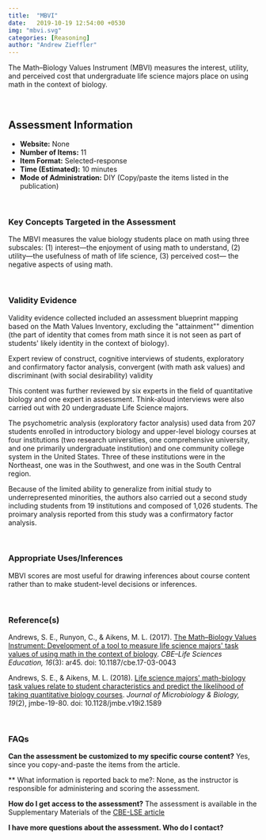 ```yaml
---
title:  "MBVI"
date:   2019-10-19 12:54:00 +0530
img: "mbvi.svg"
categories: [Reasoning]
author: "Andrew Zieffler"
---
```


The Math–Biology Values Instrument (MBVI) measures the interest, utility, and perceived cost that undergraduate life science majors place on using math in the context of biology. 

<br />

## Assessment Information

- **Website:** None
- **Number of Items:** 11
- **Item Format:** Selected-response
- **Time (Estimated):** 10 minutes
- **Mode of Administration:** DIY (Copy/paste the items listed in the publication)

<br />

### Key Concepts Targeted in the Assessment

The MBVI measures the value biology students place on math using three subscales: (1) interest&mdash;the enjoyment of using math to understand, (2) utility&mdash;the usefulness of math of life science, (3) perceived cost&mdash; the negative aspects of using math.

<br />

### Validity Evidence

Validity evidence collected included an assessment blueprint mapping based on the Math Values Inventory, excluding the "attainment"" dimention (the part of identity that comes from math since it is not seen as part of students' likely identity in the context of biology).

Expert review of construct, cognitive interviews of students, exploratory and confirmatory factor analysis, convergent (with math ask values) and discriminant (with social desirability) validity 



 This content was further reviewed by six experts in the field of quantitative biology and one expert in assessment. Think-aloud interviews were also carried out with 20 undergraduate Life Science majors.


The psychometric analysis (exploratory factor analysis) used data from 207 students enrolled in introductory biology and upper-level biology courses at four institutions (two research universities, one comprehensive university, and one primarily undergraduate institution) and one community college system in the United States. Three of these institutions were in the Northeast, one was in the Southwest, and one was in the South Central region. 

Because of the limited ability to generalize from initial study to underrepresented minorities, the authors also carried out a second study including students from 19 institutions and composed of 1,026 students. The proimary analysis reported from this study was a confirmatory factor analysis.

<br />

### Appropriate Uses/Inferences
 
MBVI scores are most useful for drawing inferences about course content rather than to make student-level decisions or inferences. 

<br />

### Reference(s)

Andrews, S. E., Runyon, C., &amp; Aikens, M. L. (2017). [The Math–Biology Values Instrument: Development of a tool to measure life science majors' task values of using math in the context of biology](https://www.ncbi.nlm.nih.gov/pmc/articles/PMC5589425/). *CBE–Life Sciences Education, 16*(3): ar45. doi: 10.1187/cbe.17-03-0043 

Andrews, S. E., &amp; Aikens, M. L. (2018). [Life science majors' math-biology task values relate to student characteristics and predict the likelihood of taking quantitative biology courses](https://www.ncbi.nlm.nih.gov/pmc/articles/PMC6067041/). *Journal of Microbiology &amp; Biology, 19*(2),  jmbe-19-80. doi: 10.1128/jmbe.v19i2.1589

<br />

### FAQs
 
**Can the assessment be customized to my specific course content?** 
Yes, since you copy-and-paste the items from the article.

** What information is reported back to me?: 
None, as the instructor is responsible for administering and scoring the assessment.

**How do I get access to the assessment?**
The assessment is available in the Supplementary Materials of the [CBE-LSE article](https://www.ncbi.nlm.nih.gov/pmc/articles/PMC5589425/)


**I have more questions about the assessment. Who do I contact?**


